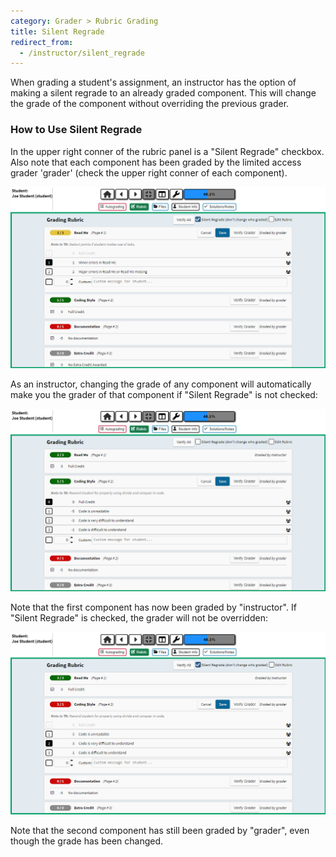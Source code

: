 ```yaml
---
category: Grader > Rubric Grading
title: Silent Regrade
redirect_from:
  - /instructor/silent_regrade
---
```



When grading a student's assignment, an instructor has the option of
making a silent regrade to an already graded component.  This will change
the grade of the component without overriding the previous grader.

### How to Use Silent Regrade

In the upper right conner of the rubric panel is a "Silent Regrade"
checkbox. Also note that each component has been graded by the limited
access grader 'grader' (check the upper right conner of each
component).

![](/images/ta_grading/silent_regrade_example.png)

As an instructor, changing the grade of any component will
automatically make you the grader of that component if "Silent Regrade"
is not checked:

![](/images/ta_grading/silent_regrade_off_example.png)

Note that the first component has now been graded by "instructor". If
"Silent Regrade" is checked, the grader will not be overridden:

![](/images/ta_grading/silent_regrade_on_example.png)

Note that the second component has still been graded by "grader", even
though the grade has been changed.